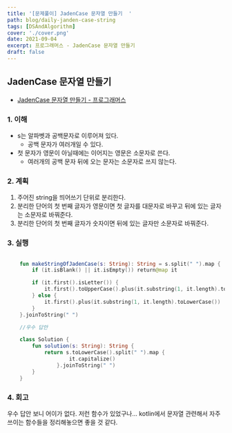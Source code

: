 ```yaml
---
title: '[문제풀이] JadenCase 문자열 만들기  '
path: blog/daily-janden-case-string
tags: [DSAndAlgorithm]
cover: './cover.png'
date: 2021-09-04
excerpt: 프로그래머스 - JadenCase 문자열 만들기
draft: false
---
```


## JadenCase 문자열 만들기

- [JadenCase 문자열 만들기 - 프로그래머스](https://programmers.co.kr/learn/courses/30/lessons/12951)

### 1. 이해

- s는 알파벳과 공백문자로 이루어져 있다.
  - 공백 문자가 여러개일 수 있다.
- 첫 문자가 영문이 아닐때에는 이어지는 영문은 소문자로 쓴다.
  - 여러개의 공백 문자 뒤에 오는 문자는 소문자로 쓰지 않는다.

### 2. 계획

1. 주어진 string을 띄어쓰기 단위로 분리한다.
2. 분리한 단어의 첫 번째 글자가 영문이면 첫 글자를 대문자로 바꾸고 뒤에 있는 글자는 소문자로 바꿔준다.
3. 분리한 단어의 첫 번째 글자가 숫자이면 뒤에 있는 글자만 소문자로 바꿔준다.

### 3. 실행

```kotlin

    fun makeStringOfJadenCase(s: String): String = s.split(" ").map {
        if (it.isBlank() || it.isEmpty()) return@map it

        if (it.first().isLetter()) {
            it.first().toUpperCase().plus(it.substring(1, it.length).toLowerCase())
        } else {
            it.first().plus(it.substring(1, it.length).toLowerCase())
        }
    }.joinToString(" ")

    //우수 답안

    class Solution {
        fun solution(s: String): String {
            return s.toLowerCase().split(" ").map {
                    it.capitalize()
                }.joinToString(" ")
        }
    }
```

### 4. 회고

우수 답안 보니 어이가 없다. 저런 함수가 있었구나... kotlin에서 문자열 관련해서 자주 쓰이는 함수들을 정리해놓으면 좋을 것 같다.

